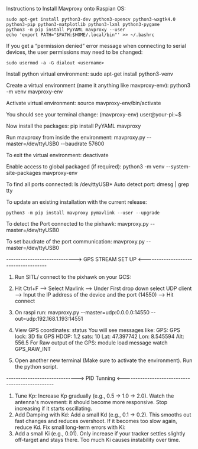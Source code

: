 Instructions to Install Mavproxy onto Raspian OS:

    sudo apt-get install python3-dev python3-opencv python3-wxgtk4.0 python3-pip python3-matplotlib python3-lxml python3-pygame
    python3 -m pip install PyYAML mavproxy --user
    echo 'export PATH="$PATH:$HOME/.local/bin"' >> ~/.bashrc

If you get a “permission denied” error message when connecting to serial devices, the user permissions may need to be changed:

    sudo usermod -a -G dialout <username>

Install python virtual environment:
sudo apt-get install python3-venv

Create a virtual environment (name it anything like mavproxy-env):
python3 -m venv mavproxy-env

Activate virtual environment:
source mavproxy-env/bin/activate

You should see your terminal change:
(mavproxy-env) user@your-pi:~$

Now install the packages:
pip install PyYAML mavproxy

Run mavproxy from inside the environment:
mavproxy.py --master=/dev/ttyUSB0 --baudrate 57600

To exit the virtual environment:
deactivate

Enable access to global packaged (if required):
python3 -m venv --system-site-packages mavproxy-env

To find all ports connected:
ls /dev/ttyUSB\*
Auto detect port:
dmesg | grep tty

To update an existing installation with the current release:

    python3 -m pip install mavproxy pymavlink --user --upgrade

To detect the Port connected to the pixhawk:
mavproxy.py --master=/dev/ttyUSB0

To set baudrate of the port communication:
mavproxy.py --master=/dev/ttyUSB0

-----------------------------> GPS STREAM SET UP <-------------------------------------

1. Run SITL/ connect to the pixhawk on your GCS:

2. Hit Ctrl+F --> Select Mavlink --> Under First drop down select UDP client --> Input the IP address of the device and the port (14550) --> Hit connect

3. On raspi run:
   mavproxy.py --master=udp:0.0.0.0:14550 --out=udp:192.168.1.193:14551

4. View GPS coordinates:
   status
   You will see messages like:
   GPS: GPS lock: 3D fix
   GPS HDOP: 1.2 sats: 10
   Lat: 47.397742 Lon: 8.545594 Alt: 556.5
   For Raw output of the GPS:
   module load message
   watch GPS_RAW_INT

5. Open another new terminal (Make sure to activate the environment). Run the python script.

------------------------------> PID Tunning <------------------------------------------------

1. Tune Kp:
   Increase Kp gradually (e.g., 0.5 → 1.0 → 2.0).
   Watch the antenna's movement: it should become more responsive.
   Stop increasing if it starts oscillating.
2. Add Damping with Kd:
   Add a small Kd (e.g., 0.1 → 0.2).
   This smooths out fast changes and reduces overshoot.
   If it becomes too slow again, reduce Kd.
   Fix small long-term errors with Ki:
3. Add a small Ki (e.g., 0.01).
   Only increase if your tracker settles slightly off-target and stays there.
   Too much Ki causes instability over time.
